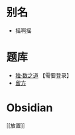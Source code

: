 # 别名
- 摇啊摇

# 题库
- [独·数之道](http://www.sudokufans.org.cn/lx/yay.index.php?w=10) 【需要登录】
- [留方](https://cn.puzzle-shakashaka.com/)

# Obsidian

[[放置]]
